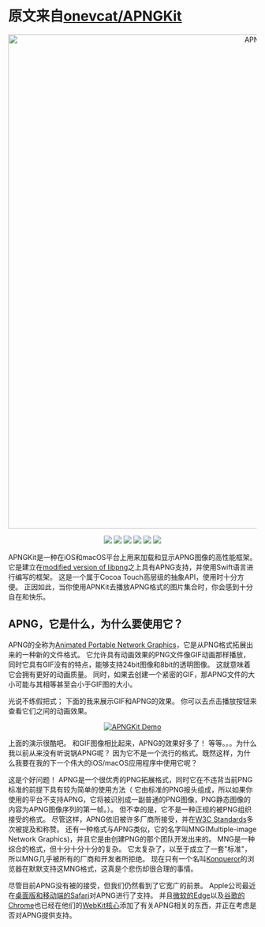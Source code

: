 # 原文来自[onevcat/APNGKit](https://github.com/onevcat/APNGKit)

<p align="center">
<img src="https://raw.githubusercontent.com/onevcat/APNGKit/master/images/logo.png" alt="APNGKit" title="APNGKit" width="1000"/>
</p>
<p align="center">
<a href="https://travis-ci.org/onevcat/APNGKit"><img src="https://img.shields.io/travis/onevcat/APNGKit/master.svg"></a>
<a href="https://github.com/Carthage/Carthage/"><img src="https://img.shields.io/badge/Carthage-compatible-4BC51D.svg?style=flat"></a>
<a href="http://cocoadocs.org/docsets/APNGKit"><img src="https://img.shields.io/cocoapods/v/APNGKit.svg?style=flat"></a>
<a href="https://raw.githubusercontent.com/onevcat/APNGKit/master/LICENSE"><img src="https://img.shields.io/cocoapods/l/APNGKit.svg?style=flat"></a>
<a href="http://cocoadocs.org/docsets/APNGKit"><img src="https://img.shields.io/cocoapods/p/APNGKit.svg?style=flat"></a>
<img src="https://img.shields.io/badge/made%20with-%3C3-blue.svg">
</p>

APNGKit是一种在iOS和macOS平台上用来加载和显示APNG图像的高性能框架。它是建立在[modified version of libpng](https://github.com/onevcat/libpng)之上具有APNG支持，并使用Swift语言进行编写的框架。
这是一个属于Cocoa Touch高层级的抽象API，使用时十分方便。
正因如此，当你使用APNKit去播放APNG格式的图片集合时，你会感到十分自在和快乐。

## APNG，它是什么，为什么要使用它？

APNG的全称为[Animated Portable Network Graphics](https://en.wikipedia.org/wiki/APNG)，它是从PNG格式拓展出来的一种新的文件格式。
它允许具有动画效果的PNG文件像GIF动画那样播放，同时它具有GIF没有的特点，能够支持24bit图像和8bit的透明图像。
这就意味着它会拥有更好的动画质量。
同时，如果去创建一个紧密的GIF，那APNG文件的大小可能与其相等甚至会小于GIF图的大小。

光说不练假把式；
下面的我来展示GIF和APNG的效果。
你可以去点击播放按钮来查看它们之间的动画效果。

<p align="center">
<a href="http://apng.onevcat.com/demo" target="_blank"><img src="https://raw.githubusercontent.com/onevcat/APNGKit/master/images/demo.png" alt="APNGKit Demo" title="APNGKit Demo"/></a>
</p>

上面的演示很酷吧。
和GIF图像相比起来，APNG的效果好多了！
等等。。。为什么我以前从来没有听说锅APNG呢？
因为它不是一个流行的格式。既然这样，为什么我要在我的下一个伟大的iOS/macOS应用程序中使用它呢？

这是个好问题！
APNG是一个很优秀的PNG拓展格式，同时它在不违背当前PNG标准的前提下具有较为简单的使用方法（
它由标准的PNG报头组成，所以如果你使用的平台不支持APNG，它将被识别成一副普通的PNG图像，PNG静态图像的内容为APNG图像序列的第一帧。）。
但不幸的是，它不是一种正规的被PNG组织接受的格式。
尽管这样，APNG依旧被许多厂商所接受，并在[W3C Standards](http://www.w3.org/TR/html5/embedded-content-0.html#the-img-element)多次被提及和称赞。
还有一种格式与APNG类似，它的名字叫MNG(Multiple-image Network Graphics)，并且它是由创建PNG的那个团队开发出来的。
MNG是一种综合的格式，但十分十分十分的复杂。
它太复杂了，以至于成立了一套"标准"，所以MNG几乎被所有的厂商和开发者所拒绝。
现在只有一个名叫[Konqueror](https://konqueror.org)的浏览器在默默支持这MNG格式，这真是个悲伤却很合理的事情。

尽管目前APNG没有被的接受，但我们仍然看到了它宽广的前景。
Apple公司最近在[桌面版和移动端的Safari](http://www.macrumors.com/2014/09/28/ios-8-safari-supports-animated-png-images/)对APNG进行了支持。
并且[微软的Edge](https://wpdev.uservoice.com/forums/257854-microsoft-edge-developer/suggestions/6513393-apng-animated-png-images-support-firefox-and-sa)以及[谷歌的Chrome](https://code.google.com/p/chromium/issues/detail?id=437662)也已经在他们的[WebKit核心](https://bugs.webkit.org/show_bug.cgi?id=17022)添加了有关APNG相关的东西，并正在考虑是否对APNG提供支持。



 
